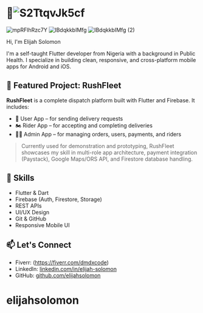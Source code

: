 # 👋![S2TtqvJk5cf](https://github.com/user-attachments/assets/d2eb0f53-51c6-4bc6-a116-d8b675c0da96)
![mpRFlhRzc7Y](https://github.com/user-attachments/assets/f909ff4e-78b9-475c-8750-98309f8e9c87)
![IBdqkkbIMfg](https://github.com/user-attachments/assets/70d518b0-94c1-4237-b75f-43beafcfe472)
![IBdqkkbIMfg (2)](https://github.com/user-attachments/assets/7738ae1c-c2e7-4b43-bd90-68b4976108c9)





 Hi, I'm Elijah Solomon

I'm a self-taught Flutter developer from Nigeria with a background in Public Health. I specialize in building clean, responsive, and cross-platform mobile apps for Android and iOS.

## 🚀 Featured Project: RushFleet

**RushFleet** is a complete dispatch platform built with Flutter and Firebase. It includes:
- 🚗 User App – for sending delivery requests
- 🏍 Rider App – for accepting and completing deliveries
- 🧑‍💼 Admin App – for managing orders, users, payments, and riders

> Currently used for demonstration and prototyping, RushFleet showcases my skill in multi-role app architecture, payment integration (Paystack), Google Maps/ORS API, and Firestore database handling.

## 💼 Skills

- Flutter & Dart
- Firebase (Auth, Firestore, Storage)
- REST APIs
- UI/UX Design
- Git & GitHub
- Responsive Mobile UI

## 📫 Let's Connect

- Fiverr: (https://fiverr.com/dmdxcode)
- LinkedIn: [linkedin.com/in/elijah-solomon](#)
- GitHub: [github.com/elijahsolomon](https://github.com/elijahsolomon)
# elijahsolomon
